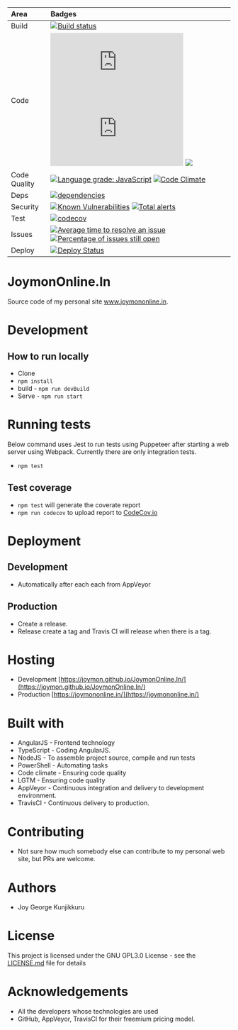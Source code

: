 | Area      |      Badges  |
|:----------|:-------------|
| Build |[![Build status](https://ci.appveyor.com/api/projects/status/5mycvjhhmw36r6pl?svg=true)](https://ci.appveyor.com/project/joymon/demo-aspnetintergationtest) |
| Code | ![GitHub code size in bytes](https://img.shields.io/github/languages/code-size/joymon/JoymonOnline.In) ![GitHub repo size](https://img.shields.io/github/repo-size/joymon/JoymonOnline.In) [![](https://tokei.rs/b1/github/joymon/prayerbook)](https://github.com/joymon/prayerbook) |
| Code Quality | [![Language grade: JavaScript](https://img.shields.io/lgtm/grade/javascript/g/joymon/JoymonOnline.In.svg?logo=lgtm&logoWidth=18)](https://lgtm.com/projects/g/joymon/JoymonOnline.In/context:javascript) [![Code Climate](https://codeclimate.com/github/joymon/JoymonOnline.In/badges/gpa.svg)](https://codeclimate.com/github/joymon/JoymonOnline.In) |
| Deps | [![dependencies](https://david-dm.org/joymon/JoymonOnline.In.svg)](https://david-dm.org/joymon/JoymonOnline.In)|
| Security | [![Known Vulnerabilities](https://snyk.io/test/github/joymon/JoymonOnline.In/badge.svg)](https://snyk.io/test/github/joymon/JoymonOnline.In)  [![Total alerts](https://img.shields.io/lgtm/alerts/g/joymon/JoymonOnline.In.svg?logo=lgtm&logoWidth=18)](https://lgtm.com/projects/g/joymon/JoymonOnline.In/alerts/) |
| Test | [![codecov](https://codecov.io/gh/joymon/JoymonOnline.In/branch/master/graph/badge.svg)](https://codecov.io/gh/joymon/JoymonOnline.In) |
| Issues | [![Average time to resolve an issue](http://isitmaintained.com/badge/resolution/joymon/joymononline.in.svg)](http://isitmaintained.com/project/joymon/joymononline.in "Average time to resolve an issue") [![Percentage of issues still open](http://isitmaintained.com/badge/open/joymon/joymononline.in.svg)](http://isitmaintained.com/project/joymon/joymononline.in "Percentage of issues still open") |
| Deploy |  [![Deploy Status](https://travis-ci.org/joymon/JoymonOnline.In.svg)](https://travis-ci.org/joymon/JoymonOnline.In) |

# JoymonOnline.In
Source code of my personal site www.joymononline.in.

# Development

## How to run locally
- Clone
- `npm install`
- build - `npm run devBuild`
- Serve - `npm run start`

# Running tests

Below command uses Jest to run tests using Puppeteer after starting a web server using Webpack. Currently there are only integration tests.

- `npm test`

## Test coverage

- `npm test` will generate the coverate report
- `npm run codecov` to upload report to [CodeCov.io](https://codecov.io/gh/joymon/JoymonOnline.In)

# Deployment

## Development
-   Automatically after each each from AppVeyor

## Production
- Create a release.
- Release create a tag and Travis CI will release when there is a tag.

# Hosting
- Development [https://joymon.github.io/JoymonOnline.In/](https://joymon.github.io/JoymonOnline.In/)
- Production [https://joymononline.in/](https://joymononline.in/)

# Built with
- AngularJS - Frontend technology
- TypeScript - Coding AngularJS.
- NodeJS - To assemble project source, compile and run tests
- PowerShell - Automating tasks
- Code climate - Ensuring code quality
- LGTM - Ensuring code quality
- AppVeyor - Continuous integration and delivery to development environment.
- TravisCI - Continuous delivery to production.

# Contributing

- Not sure how much somebody else can contribute to my personal web site, but PRs are welcome.

# Authors
- Joy George Kunjikkuru

# License 

This project is licensed under the GNU GPL3.0 License - see the [LICENSE.md](LICENSE.md) file for details

# Acknowledgements

- All the developers whose technologies are used
- GitHub, AppVeyor, TravisCI for their freemium pricing model.
